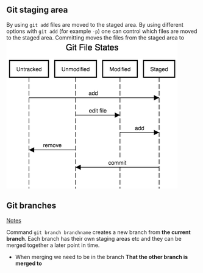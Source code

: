 ## Git staging area

By using `git add` files are moved to the staged area. By using different options with `git add` (for example `-p`) one can control which files are moved to the staged area. Committing moves the files from the staged area to 
![alt text](file_states.png)


## Git branches

[Notes](https://coderefinery.github.io/git-intro/06-branches/)

Command `git branch branchname` creates a new branch from **the current branch**. Each branch has their own staging areas etc and they can be merged together a later point in time.

- When merging we need to be in the branch **That the other branch is merged to**
 
